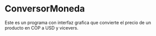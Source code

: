 # ConversorMoneda
Este es un programa con interfaz grafica que convierte el precio de un producto en COP a USD y vicevers.
